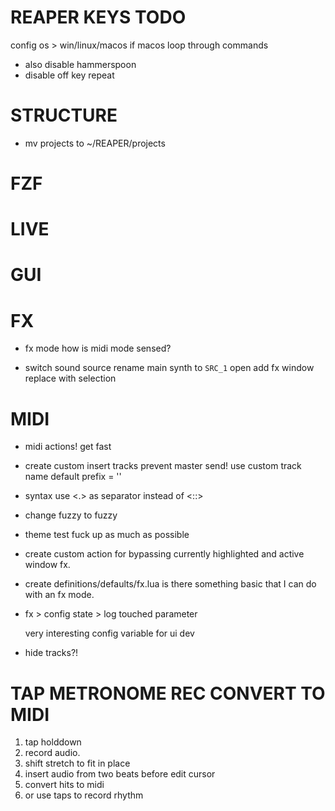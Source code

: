 # REAPER KEYS TODO



config os > win/linux/macos
if macos
    loop through commands
- also disable hammerspoon
- disable off key repeat

# STRUCTURE

- mv projects to ~/REAPER/projects


# FZF

# LIVE

# GUI

# FX

- fx mode
    how is midi mode sensed?

- switch sound source
    rename main synth to `SRC_1`
    open add fx window
    replace with selection

# MIDI

- midi actions!
    get fast

- create custom insert tracks
    prevent master send!
    use custom track name
    default prefix = ''

- syntax use <.> as separator instead of <::>

- change fuzzy to fuzzy

* theme
    test
    fuck up as much as possible

* create custom action for bypassing currently highlighted and active window fx.

* create definitions/defaults/fx.lua
    is there something basic that I can do with an fx mode.

* fx > config state > log touched parameter

    very interesting config variable for ui dev

* hide tracks?!

# TAP METRONOME REC CONVERT TO MIDI

1. tap holddown
2. record audio.
3. shift stretch to fit in place
3. insert audio from two beats before edit cursor
4. convert hits to midi
5. or use taps to record rhythm
